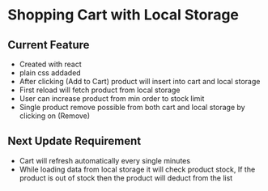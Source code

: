 # Shopping Cart with Local Storage

## Current Feature

- Created with react
- plain css addaded
- After clicking (Add to Cart) product will insert into cart and local storage
- First reload will fetch product from local storage
- User can increase product from min order to stock limit
- Single product remove possible from both cart and local storage by clicking on (Remove)

## Next Update Requirement

- Cart will refresh automatically every single minutes
- While loading data from local storage it will check product stock, If the product is out of stock then the product will deduct from the list
